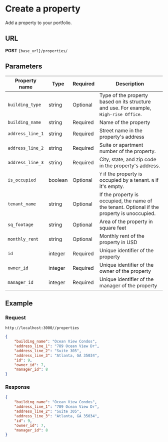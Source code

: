 # Create a property

Add a property to your portfolio.

## URL

**POST** `{base_url}/properties/`

## Parameters

| Property name | Type | Required | Description |
|-------|--------|---------|---------|
| `building_type` | string | Optional | Type of the property based on its structure and use. For example, `High-rise Office`. |
| `building_name` |string | Required | Name of the property |
| `address_line_1` | string | Required | Street name in the property's address |
| `address_line_2` | string | Required | Suite or apartment number of the property. |
| `address_line_3` | string | Required | City, state, and zip code in the property's address. |
| `is_occupied` | boolean | Optional | `Y` if the property is occupied by a tenant. `N` if it's empty. |
| `tenant_name` | string | Optional | If the property is occupied, the name of the tenant. Optional if the property is unoccupied. |
| `sq_footage` | string |  Optional | Area of the property in square feet |
| `monthly_rent` | string |  Optional | Monthly rent of the property in USD |
| `id` | integer | Required | Unique identifier of the property |
| `owner_id` | integer | Required | Unique identifier of the owner of the property |
| `manager_id` | integer | Required | Unique identifier of the manager of the property |

## Example

### Request

```
http://localhost:3000//properties
```

```json
{
    "building_name": "Ocean View Condos",
    "address_line_1": "789 Ocean View Dr",
    "address_line_2": "Suite 305",
    "address_line_3": "Atlanta, GA 35034",
    "id": 9,
    "owner_id": 7,
    "manager_id": 8
}
```

### Response

```json
{
    "building_name": "Ocean View Condos",
    "address_line_1": "789 Ocean View Dr",
    "address_line_2": "Suite 305",
    "address_line_3": "Atlanta, GA 35034",
    "id": 9,
    "owner_id": 7,
    "manager_id": 8
}
```
